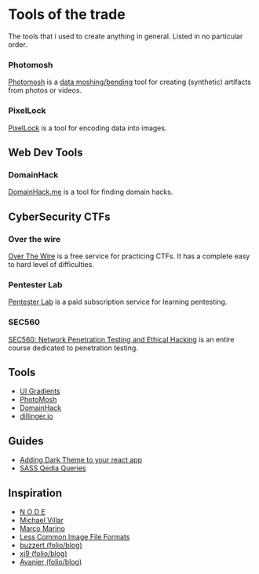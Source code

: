 # Tools of the trade

The tools that i used to create anything in general. Listed in no particular order.

### Photomosh

[Photomosh](https://photomosh.com/) is a [data moshing/bending](https://www.toolfarm.com/tutorial/burning_question_what_is_datamoshing/) tool for creating (synthetic) artifacts from photos or videos.

### PixelLock

[PixelLock](http://www.jeremiasbabini.com/pixelock/) is a tool for encoding data into images.

## Web Dev Tools

### DomainHack

[DomainHack.me](https://www.domainhack.me/) is a tool for finding domain hacks. 

## CyberSecurity CTFs

### Over the wire

[Over The Wire](https://overthewire.org/wargames/) is a free service for practicing CTFs. 
It has a complete easy to hard level of difficulties.

### Pentester Lab

[Pentester Lab](https://pentesterlab.com/) is a paid subscription service for learning pentesting.

### SEC560

[SEC560: Network Penetration Testing and Ethical Hacking](https://www.sans.org/course/network-penetration-testing-ethical-hacking) is an entire course dedicated to penetration testing.

## Tools

* [UI Gradients](https://uigradients.com/#BackToEarth)
* [PhotoMosh](https://photomosh.com/)
* [DomainHack](https://www.domainhack.me/)
* [dillinger.io](https://dillinger.io/)

## Guides

* [Adding Dark Theme to your react app](https://blog.maximeheckel.com/posts/switching-off-the-lights-adding-dark-mode-to-your-react-app-with-context-and-hooks-f41da6e07269)
* [SASS Qedia Queries](http://aslanbakan.com/en/blog/browser-and-device-specific-css-styles-with-sass-and-less-mixins/)

## Inspiration

* [N O D E](https://n-o-d-e.net/)
* [Michael Villar](http://www.michaelvillar.com/)
* [Marco Marino](https://www.marcomarino.design/)
* [Less Common Image File Formats](http://www.sabatobox.com/new-and-obscure-image-file-formats)
* [buzzert (folio/blog)](https://buzzert.net/)
* [xj9 (folio/blog)](https://xj9.io/)
* [Avanier (folio/blog)](https://avanier.now.sh/index.html)
